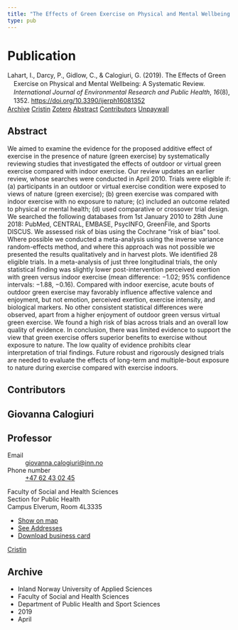 ```yaml
---
title: "The Effects of Green Exercise on Physical and Mental Wellbeing: A Systematic Review"
type: pub
---
```

<h1>Publication</h1>
<article id="csl-bib-container-TKX8YMYF" class="csl-bib-container">
  <div class="csl-bib-body" style="line-height: 1.35; padding-left: 1em; text-indent:-1em;">
  <div class="csl-entry">Lahart, I., Darcy, P., Gidlow, C., &amp; Calogiuri, G. (2019). The Effects of Green Exercise on Physical and Mental Wellbeing: A Systematic Review. <i>International Journal of Environmental Research and Public Health</i>, <i>16</i>(8), 1352. <a href="https://doi.org/10.3390/ijerph16081352">https://doi.org/10.3390/ijerph16081352</a></div>
</div>
  <div class="csl-bib-buttons">
    <a href="#taxonomy-article-TKX8YMYF" class="csl-bib-button">Archive</a>
    <a href="https://app.cristin.no/results/show.jsf?id=1694011" alt="Cristin URL" class="csl-bib-button">Cristin</a>
    <a href="http://zotero.org/groups/5022929/items/TKX8YMYF" alt="Zotero URL" class="csl-bib-button">Zotero</a>
    <a href="#abstract-article-TKX8YMYF" class="csl-bib-button">Abstract</a>
    <a href="#contributors-article-TKX8YMYF" class="csl-bib-button">Contributors</a>
    <a href="https://www.mdpi.com/1660-4601/16/8/1352/pdf?version=1555335469" class="csl-bib-button">Unpaywall</a>
  </div>
  <div id="csl-bib-meta-container-TKX8YMYF"></div>
</article>
<div id="csl-bib-meta-TKX8YMYF" class="csl-bib-meta">
  <article id="abstract-article-TKX8YMYF" class="abstract-article">
    <h1>Abstract</h1>
    We aimed to examine the evidence for the proposed additive effect of exercise in the presence of nature (green exercise) by systematically reviewing studies that investigated the effects of outdoor or virtual green exercise compared with indoor exercise. Our review updates an earlier review, whose searches were conducted in April 2010. Trials were eligible if: (a) participants in an outdoor or virtual exercise condition were exposed to views of nature (green exercise); (b) green exercise was compared with indoor exercise with no exposure to nature; (c) included an outcome related to physical or mental health; (d) used comparative or crossover trial design. We searched the following databases from 1st January 2010 to 28th June 2018: PubMed, CENTRAL, EMBASE, PsycINFO, GreenFile, and Sports DISCUS. We assessed risk of bias using the Cochrane “risk of bias” tool. Where possible we conducted a meta-analysis using the inverse variance random-effects method, and where this approach was not possible we presented the results qualitatively and in harvest plots. We identified 28 eligible trials. In a meta-analysis of just three longitudinal trials, the only statistical finding was slightly lower post-intervention perceived exertion with green versus indoor exercise (mean difference: −1.02; 95% confidence intervals: −1.88, −0.16). Compared with indoor exercise, acute bouts of outdoor green exercise may favorably influence affective valence and enjoyment, but not emotion, perceived exertion, exercise intensity, and biological markers. No other consistent statistical differences were observed, apart from a higher enjoyment of outdoor green versus virtual green exercise. We found a high risk of bias across trials and an overall low quality of evidence. In conclusion, there was limited evidence to support the view that green exercise offers superior benefits to exercise without exposure to nature. The low quality of evidence prohibits clear interpretation of trial findings. Future robust and rigorously designed trials are needed to evaluate the effects of long-term and multiple-bout exposure to nature during exercise compared with exercise indoors.
  </article>
  <article id="contributors-article-TKX8YMYF" class="contributors-article">
    <h1>Contributors</h1>
    <div class="personas">
<div class="vrtx-hinn-person-card">
<div class="photo">
<i class="lar la-user-circle missing-person"></i>
</div>
<div class="info">
<hgroup><h1>Giovanna Calogiuri</h1>
<h2>Professor</h2>
</hgroup><dl>
<dt>Email</dt>
<dd>
<a href="mailto:giovanna.calogiuri@inn.no">giovanna.calogiuri@inn.no</a>
</dd>
<dt>Phone number</dt>
<dd><a href="tel:+4762430245">
+47 62 43 02 45
</a></dd>
</dl>
<p>
Faculty of Social and Health Sciences<br>
Section for Public Health<br>
Campus Elverum,
Room 4L3335
</p>
<ul class="vrtx-hinn-links">
<li><a href="https://www.google.com/maps?q=60.88177,11.53669">Show on map</a></li>
<li><a href="https://www.inn.no/english/find-an-employee/giovanna-calogiuri.html#vrtx-hinn-addresses">See Addresses</a></li>
<li><a href="https://www.inn.no/english/find-an-employee/giovanna-calogiuri.html?vrtx=vcf">Download business card</a></li>
</ul>
</div>
</div>
<a href="https://app.cristin.no/persons/show.jsf?id=358086" alt="Cristin URL" class="personas-cristin">Cristin</a>
</div>
  </article>
  <article id="taxonomy-article-TKX8YMYF" class="taxonomy-article">
    <h1>Archive</h1>
    <ul>
      <li>Inland Norway University of Applied Sciences</li>
      <li>Faculty of Social and Health Sciences</li>
      <li>Department of Public Health and Sport Sciences</li>
      <li>2019</li>
      <li>April</li>
    </ul>
  </article>
</div>
